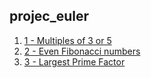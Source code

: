 <section>
  <h1>projec_euler</h1>
</section>

<section>
  <ol>
    <a href="https://github.com/ShaharAshe/projec_euler/blob/main/euler-1-Multiples_of_3_or_5.py" alt="1 - Multiples of 3 or 5"><li> 1 - Multiples of 3 or 5 </li></a>
    <a href="https://github.com/ShaharAshe/projec_euler/blob/main/euler-2-Even_Fibonacci_numbers.py" alt="2 - Even Fibonacci numbers"><li> 2 - Even Fibonacci numbers </li></a>
    <a href="https://github.com/ShaharAshe/projec_euler/blob/main/euler-1-Multiples_of_3_or_5.py" alt="3 - Largest Prime Factor"><li> 3 - Largest Prime Factor </li></a>
  </ol>
</section>
